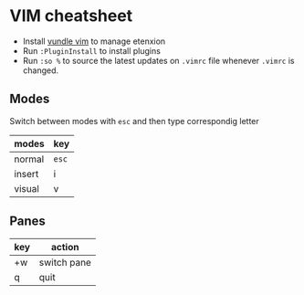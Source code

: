 # VIM cheatsheet
* Install [vundle vim](https://github.com/VundleVim/Vundle.vim) to manage etenxion  
* Run `:PluginInstall` to install plugins 
* Run `:so %` to source the latest updates on `.vimrc` file whenever `.vimrc` is changed. 


  
## Modes  
Switch between modes with `esc` and then type correspondig letter  
  
| modes | key |
|-------|-----|
|normal |`esc`|
|insert |  i  |
|visual |  v  |
  


## Panes
  
|   key   |  action   |
|---------|-----------|
| <ctrl>+w | switch pane |
| q       |  quit  |


